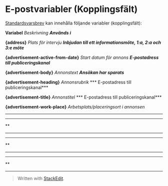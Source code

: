 # E-postvariabler (Kopplingsfält)

[Standardsvarsbrev](standard_response_email_types.htm)  kan innehålla följande variabler (kopplingsfält):

**Variabel**
*Beskrivning*
***Används i***

**{address}**
*Plats för intervju*
***Inbjudan till ett informationsmöte, 1:a, 2:a och 3:e möte***

**{advertisement-active-from-date}**
*Start datum för annons*
***E-postadress till publiceringskanal***

**{advertisement-body}**
*Annonstext*
***Ansökan har sparats***

**{advertisement-heading}**
*Annonsrubrik*
***  E-postadress till publiceringskanal***

**{advertisement-title}**
*Annonstitel*
***  E-postadress till publiceringskanal***

**{advertisement-work-place}**
*Arbetsplats/placeringsort i annonsen*
******

****
**
******

****
**
******

****
**
******

> Written with [StackEdit](https://stackedit.io/).
<!--stackedit_data:
eyJoaXN0b3J5IjpbMTUyOTUxMjYyNSwtMTY5Mzc0MjM1OCwxMz
EzMDQ5OTE5XX0=
-->